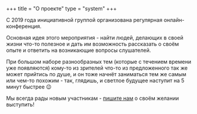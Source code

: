 +++
title = "О проекте"
type = "system"
+++

С 2019 года инициативной группой организована регулярная онлайн-конференция.

Основная идея этого мероприятия - найти людей, делающих в своей жизни что-то полезное и дать им возможность рассказать о своём опыте и ответить на возникающие вопросы слушателей.

При большом наборе разнообразных тем (которые с течением времени уже появляются) кому-то из зрителей что-то из предложенного так же может прийтись по душе, и он тоже начнёт заниматься тем же самым или чем-то похожим - так, глядишь, и светлое будущее наступит на 5 минут быстрее 😉

Мы всегда рады новым участникам - [пишите нам](mailto:pkforum@m3ra.ru) о своём желании выступить!